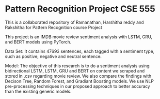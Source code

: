 # Pattern Recognition Project CSE 555
This is a collaborated repository of Ramanathan, Harshitha reddy and Rakshitha for Pattern Recognition course Project

This project is an IMDB movie review sentiment analysis with LSTM, GRU, and BERT models using PyTorch.

Data Set: It contains 47693 sentences, each tagged with a sentiment type, such as positive, negative and neutral sentence.

Model: The objective of this research is to do a sentiment analysis using bidirectional LSTM, LSTM, GRU and BERT on content we scraped and stored in .csv regarding movie review. We also compare the findings with Decison Tree, Random Forest, and Gradiant Boosting models. We use NLP pre-processing techniques in our proposed approach to better accuracy than the existing generic models.
